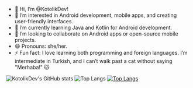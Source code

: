 - 👋 Hi, I’m @KotolikDev!
- 👀 I’m interested in Android development, mobile apps, and creating user-friendly interfaces.
- 🌱 I’m currently learning Java and Kotlin for Android development.
- 💞️ I’m looking to collaborate on Android apps or open-source mobile projects.
- 😄 Pronouns: she/her. 
- ⚡ Fun fact: I love learning both programming and foreign languages. I’m intermediate in Turkish, and I can’t walk past a cat without saying "Merhaba!" 🐱

<!---
KotolikDev/KotolikDev is a ✨ special ✨ repository because its `README.md` (this file) appears on your GitHub profile.
You can click the Preview link to take a look at your changes.
--->

![KotolikDev's GitHub stats](https://github-readme-stats.vercel.app/api?username=KotolikDev&show_icons=true&theme=highcontrast)
![Top Langs](https://github-readme-stats.vercel.app/api/top-langs/?username=KotolikDev&langs_count=8&theme=highcontrast)
[![Top Langs](https://github-readme-stats.vercel.app/api/top-langs/?username=KotolikDev&layout=donut&theme=highcontrast)](https://github.com/KotolikDev/github-readme-stats)
